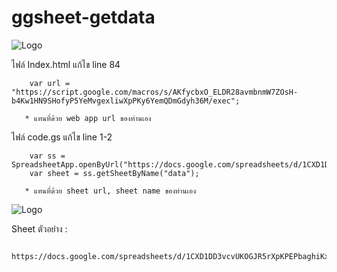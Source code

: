# ggsheet-getdata

![Logo](https://i.ibb.co/3BHdkPT/Capture.png)


ไฟล์ Index.html
แก้ไข line 84

        var url = "https://script.google.com/macros/s/AKfycbxO_ELDR28avmbnmW7ZOsH-b4Kw1HN9SHofyP5YeMvgexliwXpPKy6YemQDmGdyh36M/exec";
        
       * แทนที่ด้วย web app url ของท่านเอง


ไฟล์ code.gs
แก้ไข line 1-2

        var ss = SpreadsheetApp.openByUrl("https://docs.google.com/spreadsheets/d/1CXD1DD3vcvUKOGJR5rXpKPEPbaghiKxIRGmorE3dkAc/edit#gid=586389379");
        var sheet = ss.getSheetByName("data");
        
       * แทนที่ด้วย sheet url, sheet name ของท่านเอง

![Logo](https://i.ibb.co/LC4FGDt/Capture.png)


        
Sheet ตัวอย่าง :

        https://docs.google.com/spreadsheets/d/1CXD1DD3vcvUKOGJR5rXpKPEPbaghiKxIRGmorE3dkAc/edit
